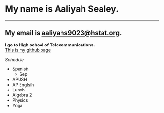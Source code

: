 # My name is Aaliyah Sealey.
---
 ## My email is aaliyahs9023@hstat.org.
  **I go to High school of Telecommunications.**  
   [This is my github page](https://github.com/aaliyahs9023/about-me) 
   
  _Schedule_  
  * Spanish    
    * Sep    
  * APUSH  
  * AP Englsih  
  * Lunch  
  * Algebra 2  
  * Physics  
  * Yoga  
  
